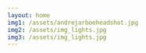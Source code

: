 ```yaml
---
layout: home
img1: /assets/andrejarboeheadshot.jpg
img2: /assets/img_lights.jpg
img3: /assets/img_lights.jpg
---
```


